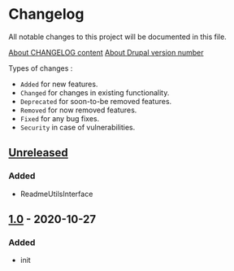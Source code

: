 # Changelog
All notable changes to this project will be documented in this file.

[About CHANGELOG content](https://keepachangelog.com/)
[About Drupal version number](https://www.drupal.org/docs/8/understanding-drupal-8/understanding-drupal-version-numbers/what-do-version-numbers-mean-on)

Types of changes :
- `Added` for new features.
- `Changed` for changes in existing functionality.
- `Deprecated` for soon-to-be removed features.
- `Removed` for now removed features.
- `Fixed` for any bug fixes.
- `Security` in case of vulnerabilities.

## [Unreleased]
### Added
- ReadmeUtilsInterface

## [1.0] - 2020-10-27
### Added
- init

[Unreleased]: https://git.drupal.org/project/readme_help/compare/1.0...HEAD
[1.0]: https://git.drupal.org/project/readme_help/tree/1.0
